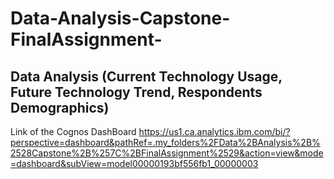 # Data-Analysis-Capstone-FinalAssignment-
## Data Analysis (Current Technology Usage, Future Technology Trend, Respondents Demographics)

Link of the Cognos DashBoard
https://us1.ca.analytics.ibm.com/bi/?perspective=dashboard&pathRef=.my_folders%2FData%2BAnalysis%2B%2528Capstone%2B%257C%2BFinalAssignment%2529&action=view&mode=dashboard&subView=model00000193bf556fb1_00000003
